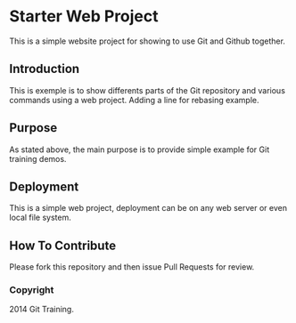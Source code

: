 # Starter Web Project

This is a simple website project for showing to use Git and Github together.

## Introduction

This is exemple is to show differents parts of the Git repository and various commands using a web project. Adding a line for rebasing example.

## Purpose

As stated above, the main purpose is to provide simple example for Git training demos.

## Deployment

This is a simple web project, deployment can be on any web server or even local file system.

## How To Contribute 

Please fork this repository and then issue Pull Requests for review.

### Copyright

2014 Git Training.
